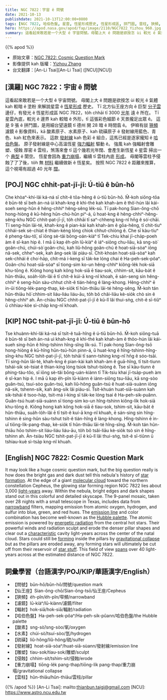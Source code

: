 ```yaml
---
title: NGC 7822：宇宙 ê 問號
date: 2021-10-13
publishdate: 2021-10-13T12:00:00+0800
tags: [NGC 7822, 哈伯色盤, 星雲, 恆星形成歷史, 恆星形成區, 拼鬥圖, 雲柱, 狹頻, 發射線, 輻射, 閬空, 水素, 酸素, 硫磺, 濾鏡]
hero: https://apod.nasa.gov/apod/fap/image/2110/NGC7822_Yizhou_960.jpg
summary: 這看起來敢若是一个大型 ê 宇宙問號。毋閣上大 ê 問題是欲按怎 ùi 較光 ê 氣體 kah 較暗 ê 塗粉 來解說星雲 ê 恆星形成歷史。
---
```


{{% apod %}}

- 原始文章：[NGC 7822: Cosmic Question Mark](https://apod.nasa.gov/apod/ap211013.html)
- 影像提供 kah 版權：[Yizhou Zhang](https://www.astrobin.com/users/yzhzhang/)
- 台文翻譯：[An-Li Tsai][An-Li Tsai] ([NCU][NCU])

## [漢羅] NGC 7822：宇宙 ê 問號
這看起來敢若是一个大型 ê 宇宙問號。
毋閣上大 ê 問題是欲按怎 ùi 較光 ê 氣體 kah 較暗 ê 塗粉 來解說星雲 ê [恆星形成][star formation] 歷史。
Tī 北方仙王座方向 ê 巨型 [分子雲][molecular cloud] 邊仔，有發光 ê 恆星形成區 NGC 7822，to̍h chhāi tī 3000 [光年][light-years] 遠 ê 所在。
Tī 星雲內底，較光 ê 邊界 kah 較暗 ê 外形，tī 這張彩色細節 ê 天景攏足出眾 ê。
這是 9 張 ê 拼鬥圖，是用細台望遠鏡 tī 德州 開 28 暗 ê 時間翕 ê。
伊嘛有敆 [狹頻][narrowband] 濾鏡 ê 影像資料，kā 酸素原子、水素原子、kah 硫磺原子 ê 發射線用藍色、青色、kah 紅色來表示。
這款 [發射線][emission line] kah 色彩 ê 組合，這馬已經是逐家攏知 ê [哈伯色盤][Hubble palette]。
原子發射線是中心高溫恆星 [強力輻射][energetic radiation] 驅動 ê。
強風 kah 強輻射會雕塑、侵蝕 厚密 ê 雲柱，煞落來會 tī 這个幾若光年闊、會產生新恆星 ê 星雲 掃出一个 [典型][characteristic] ê 閬空。
恆星會因為 [重力崩塌][gravitational collapse]，繼續 tī 雲柱內底 [形成][forming]。
毋閣等雲柱予侵蝕了了了後，to̍h 無 [材料][star stuff] 繼續做新 ê 恆星矣。
按照 NGC 7822 ê 距離來推算，這个視場有超過 40 光年 [闊][spans]。

## [POJ] NGC chhit-pat-jī-jī: Ú-tiū ê būn-hō
Che khòaⁿ-khí-lâi ká-ná sī chi̍t-ê tōa-hêng ê ú-tiū būn-hō.
M̄-koh siōng-tōa ê būn-tê sī beh án-ná ùi khah-kng ê khì-thé kah khah-àm ê thô͘-hún lâi kái-soeh seng-hûn ê hêng-chhiⁿ hêng-sêng le̍k-sú.
Tī pak-hong Sian-ông-chō hong-hiòng ê kū-hêng hūn-chú-hûn piⁿ-á, ū hoat-kng ê hêng-chhiⁿ-hêng-sêng-khu NGC chhit-pat-jī-jī, to̍h chhāi tī saⁿ-chheng kng-nî hn̄g ê só͘-chāi.
Tī seng-hûn lāi-té, khah-kng ê pian-kài kah khah-àm ê gōa-hêng, tī chit-tiuⁿ chhái-sek sè-chiat ê thian-kéng lóng chiok chhut-chiòng ê.
Che sī kàu-tiuⁿ ê pheng-tàu-tô͘, sī iōng sè-tâi bōng-oán-kiàⁿ tī Tek-chiu khai jī-cha̍p-poeh àm ê sî-kan hip ê.
I mā ū kap e̍h-pîn lū-kiàⁿ ê iáⁿ-siōng chu-liāu, kā sng-sò͘ goân-chú, chúi-sò͘ goân-chú, kah liû-hông goân-chú ê hoat-siā-sòaⁿ iōng nâ-sek, chheⁿ-sek, kah âng-sek lâi piáu-sī.
Chit-khoán hoat-siā-sòaⁿ kah sek-chhái ê cho͘-ha̍p, chit-má í-keng sī ta̍k-ke lóng chai ê Ha-peh-sek-pôaⁿ.
Goân-chú hoat-siā-sòaⁿ sī tiong-sim ko-un hêng-chhiⁿ kiông-le̍k hok-siā khu-tōng ê.
Kiông hong kah kông hok-siā ē tiau-sok, chhim-sit, kāu-ba̍t ê hûn-thiāu, soa̍h-lo̍h-lâi ē tī chit-ê kúi-ā kng-nî khoah, ē sán-seng sin hêng-chhiⁿ ê seng-hûn sàu-chhut chi̍t-ê tián-hêng ê làng-khong.
Hêng-chhiⁿ ē in-ūi tiōng-le̍k-pang-thap, kè-sio̍k tī hûn-thiāu lāi-té hêng-sêng.
M̄-koh tán hûn-thiāu hō͘ chhim-sit liáu-liáu liáu-āu, to̍h bô châi-liāu kè-sio̍k chò sin ê hêng-chhiⁿ ah.
Àn-chiàu NGC chhit-pat-jī-jī ê kū-lî lâi thui-sǹg, chit-ê sī-tiûⁿ ū chhiau-kòe sì-cha̍p kng-nî khoah.

## [KIP] NGC tshit-pat-jī-jī: Ú-tiū ê būn-hō
Tse khuànn-khí-lâi ká-ná sī tsi̍t-ê tuā-hîng ê ú-tiū būn-hō.
M̄-koh siōng-tuā ê būn-tê sī beh án-ná uì khah-kng ê khì-thé kah khah-àm ê thôo-hún lâi kái-sueh sing-hûn ê hîng-tshinn hîng-sîng li̍k-sú.
Tī pak-hong Sian-ông-tsō hong-hiòng ê kū-hîng hūn-tsú-hûn pinn-á, ū huat-kng ê hîng-tshinn-hîng-sîng-khu NGC tshit-pat-jī-jī, to̍h tshāi tī sann-tshing kng-nî hn̄g ê sóo-tsāi.
Tī sing-hûn lāi-té, khah-kng ê pian-kài kah khah-àm ê guā-hîng, tī tsit-tiunn tshái-sik sè-tsiat ê thian-kíng lóng tsiok tshut-tsiòng ê.
Tse sī kàu-tiunn ê phing-tàu-tôo, sī iōng sè-tâi bōng-uán-kiànn tī Tik-tsiu khai jī-tsa̍p-pueh àm ê sî-kan hip ê.
I mā ū kap e̍h-pîn lū-kiànn ê iánn-siōng tsu-liāu, kā sng-sòo guân-tsú, tsuí-sòo guân-tsú, kah liû-hông guân-tsú ê huat-siā-suànn iōng nâ-sik, tshenn-sik, kah âng-sik lâi piáu-sī.
Tsit-khuán huat-siā-suànn kah sik-tshái ê tsoo-ha̍p, tsit-má í-king sī ta̍k-ke lóng tsai ê Ha-peh-sik-puânn.
Guân-tsú huat-siā-suànn sī tiong-sim ko-un hîng-tshinn kiông-li̍k hok-siā khu-tōng ê.
Kiông hong kah kông hok-siā ē tiau-sok, tshim-sit, kāu-ba̍t ê hûn-thiāu, sua̍h-lo̍h-lâi ē tī tsit-ê kuí-ā kng-nî khuah, ē sán-sing sin hîng-tshinn ê sing-hûn sàu-tshut tsi̍t-ê tián-hîng ê làng-khong.
Hîng-tshinn ē in-uī tiōng-li̍k-pang-thap, kè-sio̍k tī hûn-thiāu lāi-té hîng-sîng.
M̄-koh tán hûn-thiāu hōo tshim-sit liáu-liáu liáu-āu, to̍h bô tsâi-liāu kè-sio̍k tsò sin ê hîng-tshinn ah.
Àn-tsiàu NGC tshit-pat-jī-jī ê kū-lî lâi thui-sǹg, tsit-ê sī-tiûnn ū tshiau-kuè sì-tsa̍p kng-nî khuah.

## [English] NGC 7822: Cosmic Question Mark
It may look like a huge cosmic question mark, but the big question really is how does the bright gas and dark dust tell this nebula's history of [star formation][star formation].
At the edge of a giant [molecular cloud][molecular cloud] toward the northern constellation Cepheus, the glowing star forming region NGC 7822 lies about 3,000 [light-years][light-years] away.
Within the nebula, bright edges and dark shapes stand out in this colorful and detailed skyscape.
The 9-panel mosaic, taken over 28 nights with a small telescope in Texas, includes data from [narrowband][narrowband] filters, mapping emission from atomic oxygen, hydrogen, and sulfur into blue, green, and red hues.
The [emission line][emission line] and color combination has become well-known as the [Hubble palette][Hubble palette].
The atomic emission is powered by [energetic radiation][energetic radiation] from the central hot stars.
Their powerful winds and radiation sculpt and erode the denser pillar shapes and clear out a [characteristic][characteristic] cavity light-years across the center of the natal cloud.
Stars could still be [forming][forming] inside the pillars by [gravitational collapse][gravitational collapse] but as the pillars are eroded away, any forming stars will ultimately be cut off from their reservoir of [star stuff][star stuff].
This field of view [spans][spans] over 40 light-years across at the estimated distance of NGC 7822.

## 詞彙學習（台語漢字/POJ/KIP/華語漢字/English）
- 【問號】būn-hō/būn-hō/問號/question mark
- 【仙王座】Sian-ông-chō/Sian-ông-tsō/仙王座/Cepheus
- 【狹頻】e̍h-pîn/e̍h-pîn/窄頻/narrowband
- 【濾鏡】lū-kiàⁿ/lū-kiànn/濾鏡/filter
- 【輻射】hok-siā/hok-siā/輻射/radiation
- 【哈伯色盤】Ha-peh-sek-pôaⁿ/Ha-peh-sik-pûann/哈伯色盤/the Hubble palette
- 【酸素】sng-sò͘/sng-sòo/氧/oxygen
- 【水素】chúi-sò͘/tsuí-sòo/氫/hydrogen
- 【硫磺】liû-hông/liû-hông/硫/sulfer
- 【發射線】hoat-siā-sòaⁿ/huat-siā-sùann/發射線/emission line
- 【雕塑】tiau-sok/tiau-sok/雕塑/sculpt
- 【侵蝕】chhim-sit/tshim-sit/侵蝕/erode
- 【重力崩塌】tiōng-le̍k pang-thap/tiōng-li̍k pang-thap/重力崩塌/gravitational collapse
- 【雲柱】hûn-thiāu/hûn-thiāu/雲柱/pillar

{{% /apod %}}
[An-Li Tsai]: mailto:thianbun.taigi@gmail.com
[NCU]: https://www.astro.ncu.edu.tw

[star formation]:https://science.nasa.gov/astrophysics/focus-areas/how-do-stars-form-and-evolve
[molecular cloud]:https://apod.nasa.gov/apod/ap201122.html
[light-years]:https://spaceplace.nasa.gov/light-year/en/
[narrowband]:https://apod.nasa.gov/apod/ap060324.html
[emission line]:https://en.wikipedia.org/wiki/Spectral_line
[Hubble palette]:https://hubblesite.org/contents/articles/the-meaning-of-light-and-color
[energetic radiation]:https://science.nasa.gov/ems/10_ultravioletwaves
[characteristic]:https://apod.nasa.gov/apod/ap150225.html
[forming]:https://hubblesite.org/science/stars-and-nebulas
[gravitational collapse]:http://hyperphysics.phy-astr.gsu.edu/hbase/astro/gravc.html#c1
[star stuff]:https://www.universetoday.com/117494/what-does-it-mean-to-be-star-stuff/
[spans]:https://i.pinimg.com/originals/e9/5a/41/e95a41b46d7c2922ab0b3119e5ab6503.jpg
